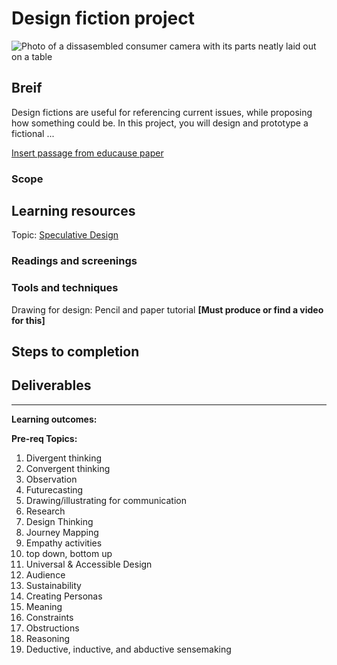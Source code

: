 # Design fiction project
![Photo of a dissasembled consumer camera with its parts neatly laid out on a table](https://unsplash.it/3000/1500?image=36)
## Breif

Design fictions are useful for referencing current issues, while proposing how something could be. In this project, you will design and prototype a fictional ...


[Insert passage from educause paper](http://files.eric.ed.gov/fulltext/EJ1043438.pdf)

### Scope

## Learning resources

Topic: [Speculative Design](../topics/speculative_design.md)

### Readings and screenings

### Tools and techniques

Drawing for design: Pencil and paper tutorial **[Must produce or find a video for this]**

## Steps to completion

## Deliverables

---

**Learning outcomes:**



**Pre-req Topics:**
1. Divergent thinking
2. Convergent thinking
3. Observation
4. Futurecasting
5. Drawing/illustrating for communication
6. Research
7. Design Thinking
8. Journey Mapping
9. Empathy activities
10. top down, bottom up
11. Universal & Accessible Design
12. Audience
13. Sustainability
14. Creating Personas
15. Meaning
16. Constraints
17. Obstructions
18. Reasoning
19. Deductive, inductive, and abductive sensemaking

